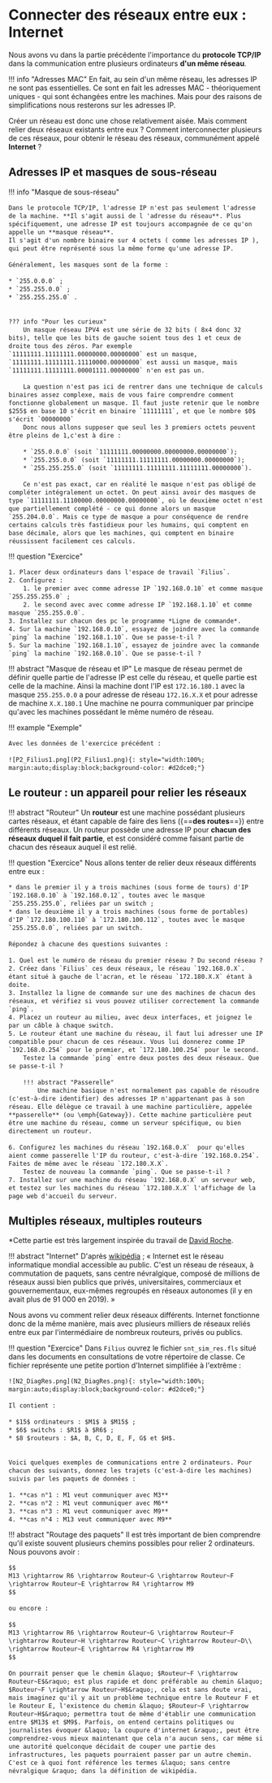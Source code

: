 # Connecter des réseaux entre eux : Internet




Nous avons vu dans la partie précédente l'importance du **protocole TCP/IP** dans la communication entre plusieurs ordinateurs **d'un même réseau**.

!!! info "Adresses MAC"
	En fait, au sein d'un même réseau, les adresses IP ne sont pas essentielles. Ce sont en fait les adresses MAC - théoriquement uniques - qui sont échangées entre les machines. Mais pour des raisons de simplifications nous resterons sur les adresses IP.

Créer un  réseau est donc une chose relativement aisée. Mais comment relier deux réseaux existants entre eux ? Comment interconnecter plusieurs de ces réseaux, pour obtenir le réseau des réseaux, communément appelé **Internet** ?


## Adresses IP et masques de sous-réseau

!!! info "Masque de sous-réseau"

	Dans le protocole TCP/IP, l'adresse IP n'est pas seulement l'adresse de la machine. **Il s'agit aussi de l 'adresse du réseau**. Plus spécifiquement, une adresse IP est toujours accompagnée de ce qu'on appelle un **masque réseau**.
	Il s'agit d'un nombre binaire sur 4 octets ( comme les adresses IP ), qui peut être représenté sous la même forme qu'une adresse IP.
	
	Généralement, les masques sont de la forme :

	* `255.0.0.0` ;
	* `255.255.0.0` ;
	* `255.255.255.0` .


	??? info "Pour les curieux"
		Un masque réseau IPV4 est une série de 32 bits ( 8x4 donc 32 bits), telle que les bits de gauche soient tous des 1 et ceux de droite tous des zéros. Par exemple `11111111.11111111.00000000.00000000` est un masque, `11111111.11111111.11110000.00000000` est aussi un masque, mais `11111111.11111111.00001111.00000000` n'en est pas un.
				
		La question n'est pas ici de rentrer dans une technique de calculs binaires assez complexe, mais de vous faire comprendre comment fonctionne globalement un masque. Il faut juste retenir que le nombre $255$ en base 10 s'écrit en binaire `11111111`, et que le nombre $0$ s'écrit `00000000`
		Donc nous allons supposer que seul les 3 premiers octets peuvent être pleins de 1,c'est à dire :

		* `255.0.0.0` (soit `11111111.00000000.00000000.00000000`);
		* `255.255.0.0` (soit `11111111.11111111.00000000.00000000`);
		* `255.255.255.0` (soit `11111111.11111111.11111111.00000000`).

		Ce n'est pas exact, car en réalité le masque n'est pas obligé de compléter intégralement un octet. On peut ainsi avoir des masques de type `11111111.11100000.00000000.00000000`, où le deuxième octet n'est que partiellement complété - ce qui donne alors un masque `255.204.0.0`. Mais ce type de masque a pour conséquence de rendre certains calculs très fastidieux pour les humains, qui comptent en base décimale, alors que les machines, qui comptent en binaire réussissent facilement ces calculs.


!!! question "Exercice"

	1. Placer deux ordinateurs dans l'espace de travail `Filius`.
	2. Configurez :
		1. le premier avec comme adresse IP `192.168.0.10` et comme masque `255.255.255.0` ;
		2. le second avec avec comme adresse IP `192.168.1.10` et comme masque `255.255.0.0`.
	3. Installez sur chacun des pc le programme *Ligne de commande*.
	4. Sur la machine `192.168.0.10`, essayez de joindre avec la commande `ping` la machine `192.168.1.10`. Que se passe-t-il ?
	5. Sur la machine `192.168.1.10`, essayez de joindre avec la commande `ping` la machine `192.168.0.10`. Que se passe-t-il ?
	
!!! abstract "Masque de réseau et IP"
	Le masque de réseau permet de définir quelle partie de l'adresse IP est celle du réseau, et quelle partie est celle de la machine. Ainsi la machine dont l'IP est `172.16.180.1` avec la masque `255.255.0.0` a pour adresse de réseau `172.16.X.X` et pour adresse de machine `X.X.180.1`
	Une machine ne pourra communiquer par principe qu'avec les machines possédant le même numéro de réseau.

!!! example "Exemple"

	Avec les données de l'exercice précédent :
	
	![P2_Filius1.png](P2_Filius1.png){: style="width:100%; margin:auto;display:block;background-color: #d2dce0;"}
	

## Le routeur : un appareil pour relier les réseaux

!!! abstract "Routeur"
	Un **routeur** est une machine possédant plusieurs cartes réseaux, et étant capable de faire des liens ({==**des routes**==}) entre différents réseaux.
	Un routeur possède une adresse IP pour **chacun des réseaux duquel il fait partie**, et est considéré comme faisant partie de chacun des réseaux auquel il est relié.

!!! question "Exercice"
	Nous allons tenter de relier deux réseaux différents entre eux :

	* dans le premier il y a trois machines (sous forme de tours) d'IP `192.168.0.10` à `192.168.0.12`, toutes avec le masque `255.255.255.0`, reliées par un switch ;
	* dans le deuxième il y a trois machines (sous forme de portables) d'IP `172.180.100.110` à `172.180.100.112`, toutes avec le masque `255.255.0.0`, reliées par un switch.
	
	Répondez à chacune des questions suivantes :

	1. Quel est le numéro de réseau du premier réseau ? Du second réseau ?
	2. Créez dans `Filius` ces deux réseaux, le réseau `192.168.0.X`. étant situé à gauche de l'acran, et le réseau `172.180.X.X` étant à doite.
	3. Installez la ligne de commande sur une des machines de chacun des réseaux, et vérifiez si vous pouvez utiliser correctement la commande `ping`.
	4. Placez un routeur au milieu, avec deux interfaces, et joignez le par un câble à chaque switch.
	5. Le routeur étant une machine du réseau, il faut lui adresser une IP compatible pour chacun de ces réseaux. Vous lui donnerez comme IP `192.168.0.254` pour le premier, et `172.180.100.254` pour le second.
		Testez la commande `ping` entre deux postes des deux réseaux. Que se passe-t-il ?
		
		!!! abstract "Passerelle"
			Une machine basique n'est normalement pas capable de résoudre (c'est-à-dire identifier) des adresses IP n'appartenant pas à son réseau. Elle délègue ce travail à une machine particulière, appelée **passerelle** (ou \emph{Gateway}). Cette machine particulière peut être une machine du réseau, comme un serveur spécifique, ou bien directement un routeur.

	6. Configurez les machines du réseau `192.168.0.X`  pour qu'elles aient comme passerelle l'IP du routeur, c'est-à-dire `192.168.0.254`. Faites de même avec le réseau `172.180.X.X`.
		Testez de nouveau la commande `ping`. Que se passe-t-il ?
	7. Installez sur une machine du réseau `192.168.0.X` un serveur web, et testez sur les machines du réseau `172.180.X.X` l'affichage de la page web d'accueil du serveur.


## Multiples réseaux, multiples routeurs

*Cette partie est très largement inspirée du travail de [David Roche](https://pixees.fr/informatiquelycee/n_site/snt_internet_routage.html).

!!! abstract "Internet"
	D'après [wikipédia](https://fr.wikipedia.org/wiki/Internet) ;
	&laquo; Internet est le réseau informatique mondial accessible au public. C'est un réseau de réseaux, à commutation de paquets, sans centre névralgique, composé de millions de réseaux aussi bien publics que privés, universitaires, commerciaux et gouvernementaux, eux-mêmes regroupés en réseaux autonomes (il y en avait plus de 91 000 en 2019). &raquo; 
	
Nous avons vu comment relier deux réseaux différents. Internet fonctionne donc de la même manière, mais avec plusieurs milliers de réseaux reliés entre eux par l'intermédiaire de nombreux routeurs, privés ou publics.

!!! question "Exercice"
	Dans `Filius` ouvrez le fichier `snt_sim_res.fls` situé dans les documents en consultations de votre répertoire de classe.
	Ce fichier représente une petite portion d'Internet simplifiée à l'extrême :
	
	![N2_DiagRes.png](N2_DiagRes.png){: style="width:100%; margin:auto;display:block;background-color: #d2dce0;"}
	
	Il contient :

	* $15$ ordinateurs : $M1$ à $M15$ ;
	* $6$ switchs : $R1$ à $R6$ ;
	* $8 $routeurs : $A, B, C, D, E, F, G$ et $H$.


	Voici quelques exemples de communications entre 2 ordinateurs. Pour chacun des suivants, donnez les trajets (c'est-à-dire les machines) suivis par les paquets de données :

	1. **cas n°1 : M1 veut communiquer avec M3**
	2. **cas n°2 : M1 veut communiquer avec M6**
	3. **cas n°3 : M1 veut communiquer avec M9**
	4. **cas n°4 : M13 veut communiquer avec M9**

!!! abstract "Routage des paquets"
	Il est très important de bien comprendre qu'il existe souvent plusieurs chemins possibles pour relier 2 ordinateurs.
	Nous pouvons avoir : 
	
	$$
	M13 \rightarrow R6 \rightarrow Routeur~G \rightarrow Routeur~F \rightarrow Routeur~E \rightarrow R4 \rightarrow M9
	$$
	
	ou encore :
	
	$$
	M13 \rightarrow R6 \rightarrow Routeur~G \rightarrow Routeur~F \rightarrow Routeur~H \rightarrow Routeur~C \rightarrow Routeur~D\\
	\rightarrow Routeur~E \rightarrow R4 \rightarrow M9
	$$
	
	On pourrait penser que le chemin &laquo; $Routeur~F \rightarrow Routeur~E$&raquo; est plus rapide et donc préférable au chemin &laquo; $Routeur~F \rightarrow Routeur~H$&raquo;, cela est sans doute vrai, mais imaginez qu'il y ait un problème technique entre le Routeur F et le Routeur E, l'existence du chemin &laquo; $Routeur~F \rightarrow Routeur~H$&raquo; permettra tout de même d'établir une communication entre $M13$ et $M9$. Parfois, on entend certains politiques ou journalistes évoquer &laquo; la coupure d'internet &raquo;, peut être comprendrez-vous mieux maintenant que cela n'a aucun sens, car même si une autorité quelconque décidait de couper une partie des infrastructures, les paquets pourraient passer par un autre chemin. C'est ce à quoi font référence les termes &laquo; sans centre névralgique &raquo; dans la définition de wikipédia.



	 

